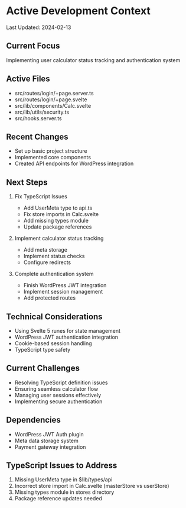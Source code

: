 # Active Development Context
Last Updated: 2024-02-13

## Current Focus
Implementing user calculator status tracking and authentication system

## Active Files
- src/routes/login/+page.server.ts
- src/routes/login/+page.svelte
- src/lib/components/Calc.svelte
- src/lib/utils/security.ts
- src/hooks.server.ts

## Recent Changes
- Set up basic project structure
- Implemented core components
- Created API endpoints for WordPress integration

## Next Steps
1. Fix TypeScript Issues
   - Add UserMeta type to api.ts
   - Fix store imports in Calc.svelte
   - Add missing types module
   - Update package references

2. Implement calculator status tracking
   - Add meta storage
   - Implement status checks
   - Configure redirects

3. Complete authentication system
   - Finish WordPress JWT integration
   - Implement session management
   - Add protected routes

## Technical Considerations
- Using Svelte 5 runes for state management
- WordPress JWT authentication integration
- Cookie-based session handling
- TypeScript type safety

## Current Challenges
- Resolving TypeScript definition issues
- Ensuring seamless calculator flow
- Managing user sessions effectively
- Implementing secure authentication

## Dependencies
- WordPress JWT Auth plugin
- Meta data storage system
- Payment gateway integration

## TypeScript Issues to Address
1. Missing UserMeta type in $lib/types/api
2. Incorrect store import in Calc.svelte (masterStore vs userStore)
3. Missing types module in stores directory
4. Package reference updates needed